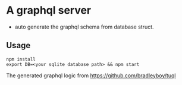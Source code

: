 # A graphql server

- auto generate the graphql schema from database struct.

## Usage

```
npm install
export DB=<your sqlite database path> && npm start
```

The generated graphql logic from https://github.com/bradleyboy/tuql